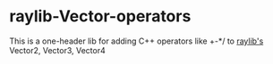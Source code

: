 # raylib-Vector-operators
This is a one-header lib for adding C++ operators like +-*/ to [raylib's](https://raylib.com) Vector2, Vector3, Vector4
